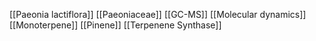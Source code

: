 [[Paeonia lactiflora]]
[[Paeoniaceae]]
[[GC-MS]]
[[Molecular dynamics]]
[[Monoterpene]]
[[Pinene]]
[[Terpenene Synthase]]
